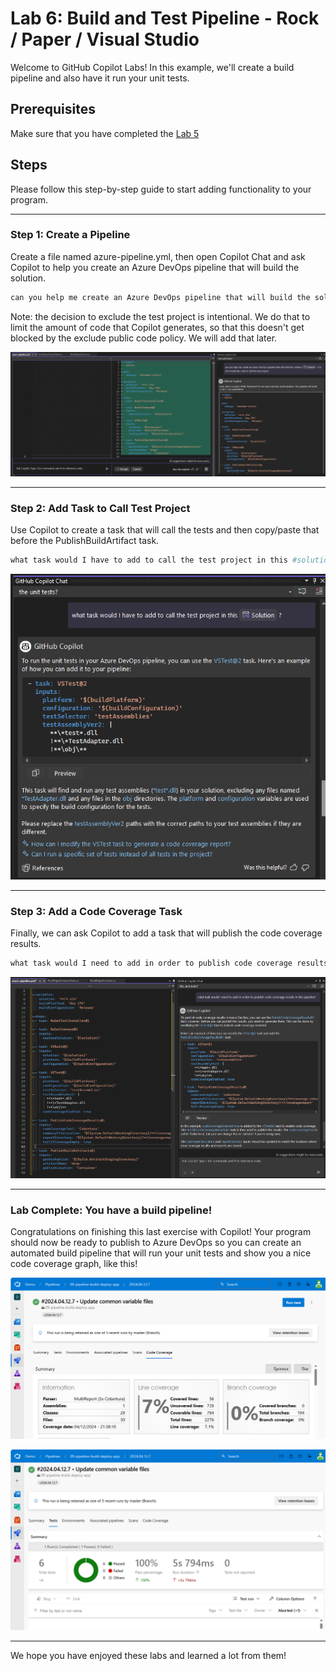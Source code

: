# Lab 6: Build and Test Pipeline - Rock / Paper / Visual Studio

Welcome to GitHub Copilot Labs! In this example, we'll create a build pipeline and also have it run your unit tests.

## Prerequisites

Make sure that you have completed the [Lab 5](../RPS-Lab-5/README.md)

## Steps

Please follow this step-by-step guide to start adding functionality to your program.

---

### Step 1: Create a Pipeline

Create a file named azure-pipeline.yml, then open Copilot Chat and ask Copilot to help you create an Azure DevOps pipeline that will build the solution.

``` bash
can you help me create an Azure DevOps pipeline that will build the solution #solution? Do not include the code to call the test project
```

Note: the decision to exclude the test project is intentional.  We do that to limit the amount of code that Copilot generates, so that this doesn't get blocked by the exclude public code policy.  We will add that later.

![Pipeline 1](images/RPS_600.png)

---

### Step 2: Add Task to Call Test Project

Use Copilot to create a task that will call the tests and then copy/paste that before the PublishBuildArtifact task.

``` bash
what task would I have to add to call the test project in this #solution ?
```

![Pipeline 2](images/RPS_610.png)

---

### Step 3: Add a Code Coverage Task

Finally, we can ask Copilot to add a task that will publish the code coverage results.

``` bash
what task would I need to add in order to publish code coverage results in this pipeline?
```

![Pipeline 3](images/RPS_620.png)

---

### Lab Complete: You have a build pipeline!

Congratulations on finishing this last exercise with Copilot!  Your program should now be ready to publish to Azure DevOps so you can create an automated build pipeline that will run your unit tests and show you a nice code coverage graph, like this!

![Pipeline 4](images/RPS_630.png)

![Pipeline 5](images/RPS_640.png)

---

We hope you have enjoyed these labs and learned a lot from them!
